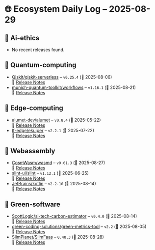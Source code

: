 # 🌐 Ecosystem Daily Log – 2025-08-29

## 🔹 Ai-ethics
- No recent releases found.

## 🔹 Quantum-computing
- [Qiskit/qiskit-serverless](https://github.com/Qiskit/qiskit-serverless/releases/tag/v0.25.4) – `v0.25.4` (📅 2025-08-06)  
  🔗 [Release Notes](https://github.com/Qiskit/qiskit-serverless/releases/tag/v0.25.4)
- [munich-quantum-toolkit/workflows](https://github.com/munich-quantum-toolkit/workflows/releases/tag/v1.16.1) – `v1.16.1` (📅 2025-08-21)  
  🔗 [Release Notes](https://github.com/munich-quantum-toolkit/workflows/releases/tag/v1.16.1)

## 🔹 Edge-computing
- [alumet-dev/alumet](https://github.com/alumet-dev/alumet/releases/tag/v0.8.4) – `v0.8.4` (📅 2025-05-22)  
  🔗 [Release Notes](https://github.com/alumet-dev/alumet/releases/tag/v0.8.4)
- [lf-edge/ekuiper](https://github.com/lf-edge/ekuiper/releases/tag/v2.2.1) – `v2.2.1` (📅 2025-07-22)  
  🔗 [Release Notes](https://github.com/lf-edge/ekuiper/releases/tag/v2.2.1)

## 🔹 Webassembly
- [CosmWasm/wasmd](https://github.com/CosmWasm/wasmd/releases/tag/v0.61.3) – `v0.61.3` (📅 2025-08-27)  
  🔗 [Release Notes](https://github.com/CosmWasm/wasmd/releases/tag/v0.61.3)
- [slint-ui/slint](https://github.com/slint-ui/slint/releases/tag/v1.12.1) – `v1.12.1` (📅 2025-06-25)  
  🔗 [Release Notes](https://github.com/slint-ui/slint/releases/tag/v1.12.1)
- [JetBrains/kotlin](https://github.com/JetBrains/kotlin/releases/tag/v2.2.10) – `v2.2.10` (📅 2025-08-14)  
  🔗 [Release Notes](https://github.com/JetBrains/kotlin/releases/tag/v2.2.10)

## 🔹 Green-software
- [ScottLogic/sl-tech-carbon-estimator](https://github.com/ScottLogic/sl-tech-carbon-estimator/releases/tag/v0.4.0) – `v0.4.0` (📅 2025-08-14)  
  🔗 [Release Notes](https://github.com/ScottLogic/sl-tech-carbon-estimator/releases/tag/v0.4.0)
- [green-coding-solutions/green-metrics-tool](https://github.com/green-coding-solutions/green-metrics-tool/releases/tag/v2.2) – `v2.2` (📅 2025-08-05)  
  🔗 [Release Notes](https://github.com/green-coding-solutions/green-metrics-tool/releases/tag/v2.2)
- [SlimPlanet/SlimFaas](https://github.com/SlimPlanet/SlimFaas/releases/tag/0.40.3) – `0.40.3` (📅 2025-08-28)  
  🔗 [Release Notes](https://github.com/SlimPlanet/SlimFaas/releases/tag/0.40.3)